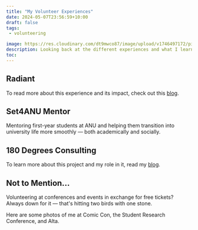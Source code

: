 ```yaml
---
title: "My Volunteer Experiences"
date: 2024-05-07T23:56:59+10:00
draft: false
tags:
 - volunteering

image: https://res.cloudinary.com/dt9mwco87/image/upload/v1746497172/pic12_tshqcm.jpg
description: Looking back at the different experiences and what I learned from them
toc:
--- 
```


<!-- --- hugo theme archetype:
title: "Volunteer"
date: 2025-05-07T23:56:59+10:00
draft: true
author:
tags:
image:
description:
toc:
--- -->

## Radiant

To read more about this experience and its impact, check out this [blog](radiant).

## Set4ANU Mentor

Mentoring first-year students at ANU and helping them transition into university life more smoothly — both academically and socially.

## 180 Degrees Consulting

To learn more about this project and my role in it, read my [blog](consultant).

## Not to Mention...

Volunteering at conferences and events in exchange for free tickets? Always down for it — that's hitting two birds with one stone.

Here are some photos of me at Comic Con, the Student Research Conference, and Alta.